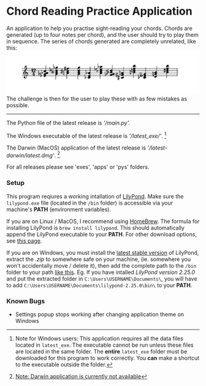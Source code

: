 # Chord Reading Practice Application

An application to help you practise sight-reading your chords. Chords are generated (up to four notes per chord), and the user should try to play them in sequence. The series of chords generated are completely unrelated, like this:
![An example of a chords generated by this appliation](example.png)
The challenge is then for the user to play these with as few mistakes as possible.

---


The Python file of the latest release is *'/main.py'.* 

The Windows executable of the latest release is *'/latest_exe/'*. [^1]

The Darwin (MacOS) application of the latest release is *'/latest-darwin/latest.dmg'*. [^2]

For all releases please see 'exes', 'apps' or 'pys' folders.

[^1]:Note for Windows users: This application requires all the data files located in <code>latest_exe</code>. The executable cannot be run unless these files are located in the same folder. The **entire** <code>latest_exe</code> folder must be downloaded for this program to work correctly. You **can** make a shortcut to the executable outside the folder.

[^2]:<u>Note: Darwin application is currently not available</u>


### Setup

This program reqiures a working intallation of [LilyPond](https://lilypond.org). Make sure the <code>lilypond.exe</code> file (located in the <code>/bin</code> folder) is accessible via your machine's **PATH** (environment variables). 

If you are on Linux / MacOS, I recommend using [HomeBrew](https://brew.sh). The formula for installing LilyPond is <code>brew install lilypond</code>. This should automatically append the LilyPond executable to your **PATH**.
For other download options, see [this page](https://lilypond.org/download.html).

If you are on Windows, you must install the [latest stable version](https://lilypond.org/download.html) of LilyPond, extract the *.zip* to somewhere safe on your machine, (ie. somewhere you won't accidentally move / delete it), then add the complete path to the <code>/bin</code> folder to your path [like this](https://www.architectryan.com/2018/03/17/add-to-the-path-on-windows-10/). 
Eg. If you have intalled *LilyPond version 2.25.0* and put the extracted folder in <code>C:\Users\USERNAME\Documents\\</code>, you will have to add <code>C:\Users\USERNAME\Documents\lilypond-2.25.0\bin\\</code> to your **PATH**.


### Known Bugs
* Settings popup stops working after changing application theme on Windows
  